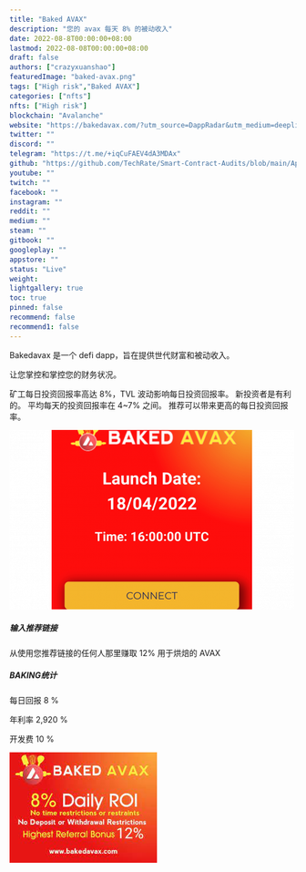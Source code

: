 ```yaml
---
title: "Baked AVAX"
description: "您的 avax 每天 8% 的被动收入"
date: 2022-08-8T00:00:00+08:00
lastmod: 2022-08-08T00:00:00+08:00
draft: false
authors: ["crazyxuanshao"]
featuredImage: "baked-avax.png"
tags: ["High risk","Baked AVAX"]
categories: ["nfts"]
nfts: ["High risk"]
blockchain: "Avalanche"
website: "https://bakedavax.com/?utm_source=DappRadar&utm_medium=deeplink&utm_campaign=visit-website"
twitter: ""
discord: ""
telegram: "https://t.me/+iqCuFAEV4dA3MDAx"
github: "https://github.com/TechRate/Smart-Contract-Audits/blob/main/April/BakedAvax%20Full%20Smart%20Contract%20Security%20Audit.pdf"
youtube: ""
twitch: ""
facebook: ""
instagram: ""
reddit: ""
medium: ""
steam: ""
gitbook: ""
googleplay: ""
appstore: ""
status: "Live"
weight: 
lightgallery: true
toc: true
pinned: false
recommend: false
recommend1: false
---
```

<p>Bakedavax 是一个 defi dapp，旨在提供世代财富和被动收入。</p>
<p>让您掌控和掌控您的财务状况。&nbsp;</p>
<p>矿工每日投资回报率高达 8%，TVL 波动影响每日投资回报率。 新投资者是有利的。 平均每天的投资回报率在 4~7% 之间。 推荐可以带来更高的每日投资回报率。</p>

![disaudi](disaudi.png)

##### 输入推荐链接

从使用您推荐链接的任何人那里赚取 12% 用于烘焙的 AVAX

##### BAKING统计

每日回报         8 %

年利率            2,920 %

开发费            10 %

![yuih](yuih.png)